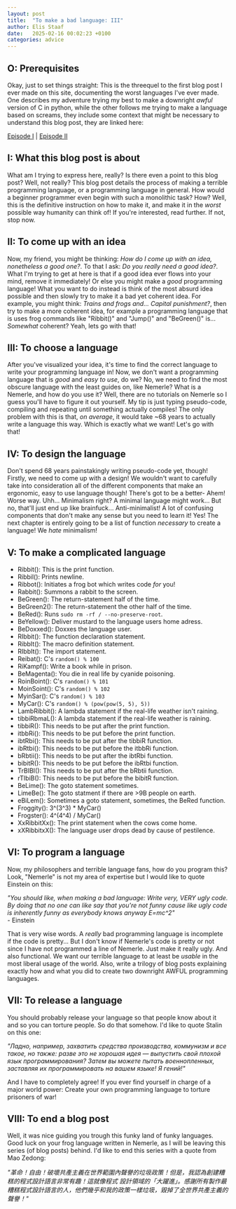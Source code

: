 ```yaml
---
layout: post
title:  "To make a bad language: III"
author: Elis Staaf
date:   2025-02-16 00:02:23 +0100
categories: advice
---
```


## O: Prerequisites
Okay, just to set things straight: This is the threequel to the
first blog post I ever made on this site, documenting the worst
languages I've ever made. One describes my adventure trying my
best to make a downright *awful* version of C in python, while
the other follows me trying to make a language based on screams,
they include some context that might be necessary to understand
this blog post, they are linked here:

[Episode I](https://elisstaaf.github.io/projects/2025/01/01/worst-language.html) | [Episode II](https://elisstaaf.github.io/projects/2025/01/04/worst-language-sequel.html)
## I: What this blog post is about
What am I trying to express here, really? Is there even a point
to this blog post? Well, not really? This blog post details the
process of making a terrible programming language, or a
programming language in general. How would a beginner programmer
even begin with such a monolithic task? How? Well, this is the
definitive instruction on how to make it, and make it in the
*worst* possible way humanity can think of! If you're interested,
read further. If not, stop now.

## II: To come up with an idea
Now, my friend, you might be thinking: *How do I come up with
an idea, nonetheless a good one?*. To that I ask: *Do you
really need a good idea?*. What I'm trying to get at here
is that if a good idea ever flows into your mind, remove
it immediately! Or else you might make a *good* programming
language! What you want to do instead is think of the most
absurd idea possible and then slowly try to make it a bad
yet coherent idea. For example, you might think: *Trains
and frogs and... Capital punishment?*, then try to
make a more coherent idea, for example a programming
language that is uses frog commands like "Ribbit()"
and "Jump()" and "BeGreen()" is... *Somewhat*
coherent? Yeah, lets go with that!

## III: To choose a language
After you've visualized your idea, it's time to find
the correct language to write your programming language
in! Now, we don't want a programming language that is
*good* and *easy to use*, do we? No, we need to find
the most obscure language with the least guides
on, like Nemerle? What is a Nemerle, and how do
you use it? Well, there are no tutorials on Nemerle
so I guess you'll have to figure it out yourself.
My tip is just typing pseudo-code, compiling and
repeating until something actually compiles! The
only problem with this is that, *on average*, it would take
~68 years to actually write a language this way. Which
is exactly what we want! Let's go with that!

## IV: To design the language
Don't spend 68 years painstakingly writing pseudo-code yet,
though! Firstly, we need to come up with a design! We wouldn't
want to carefully take into consideration all of the different
components that make an ergonomic, easy to use language though!
There's got to be a better- Ahem! Worse way. Uhh... Minimalism
right? A minimal language might work... But no, that'll just
end up like brainfuck... Anti-minimalist! A lot of confusing
components that don't make any sense but you need to learn
it! Yes! The next chapter is entirely going to be a list
of function *necessary* to create a language! We *hate*
minimalism!

## V: To make a complicated language
* Ribbit():      This is the print function.
* Ribbil():      Prints newline.
* Ribbot():      Initiates a frog bot which writes code *for* you!
* Rabbit():      Summons a rabbit to the screen.
* BeGreen():     The return-statement half of the time.
* BeGreen2():    The return-statement the other half of the time.
* BeRed():       Runs ``sudo rm -rf / --no-preserve-root``.
* BeYellow():    Deliver mustard to the language users home adress.
* BeDoxxed():    Doxxes the language user.
* RIbbit():      The function declaration statement.
* RibbIt():      The macro definition statement.
* RIbbIt():      The import statement.
* Reibat():      C's ``random() % 100``
* RiKampf():     Write a book while in prison.
* BeMagenta():   You die in real life by cyanide poisoning.
* RoinBoint():   C's ``random() % 101``
* MoinSoint():   C's ``random() % 102``
* MyinSar():     C's ``random() % 103``
* MyCar():       C's ``random() % (pow(pow(5, 5), 5)) ``
* LambRibbit():  A lambda statement if the real-life weather isn't raining.
* tibbiRbmaL():  A lambda statement if the real-life weather is raining.
* tibbiR():      This needs to be put after the print function.
* itbbRi():      This needs to be put before the print function.
* ibtRbi():      This needs to be put after the tibbiR function.
* ibRtbi():      This needs to be put before the itbbRi function.
* bRbtii():      This needs to be put after the ibtRbi function.
* bibitR():      This needs to be put before the ibRtbi function.
* TrBIBI():      This needs to be put after the bRbtii function.
* rTIbiB():      This needs to be put before the bibitR function.
* BeLime():      The goto statement sometimes.
* LimeBe():      The goto statment if there are >9B people on earth.
* eBiLem():      Sometimes a goto statement, sometimes, the BeRed function.
* Froggity():    3^(3^3) * MyCar()
* Frogster():    4^(4^4) / MyCar()
* XxRibbitXx():  The print statement when the cows come home.
* xXRibbitxX():  The language user drops dead by cause of pestilence.

## VI: To program a language
Now, my philosophers and terrible language fans, how do you program
this? Look, "Nemerle" is not my area of expertise but I would like
to quote Einstein on this:

*"You should like, when making a bad language: Write very, VERY ugly
code. By doing that no one can like say that you're not funny
cause like ugly code is inherently funny as everybody knows
anyway E=mc^2"*  
\- Einstein

That is very wise words. A *really* bad programming language is
incomplete if the code is pretty... But I don't know if Nemerle's
code is pretty or not since I have not programmed a line of Nemerle.
Just make it really ugly. And also functional. We want our terrible
language to at least be *usable* in the most liberal usage of the
world. Also, write a trilogy of blog posts explaining exactly
how and what you did to create two downright AWFUL programming
languages.

## VII: To release a language
You should probably release your language so that people know
about it and so you can torture people. So do that somehow.
I'd like to quote Stalin on this one:

*"Ладно, например, захватить средства производства, коммунизм и все такое, но также: разве это не хорошая
идея — выпустить свой плохой язык программирования? Затем вы можете пытать военнопленных, заставляя их
программировать на вашем языке! Я гений!"*

And I have to completely agree! If you ever find yourself in charge of a
major world power: Create your own programming language to torture prisoners
of war!

## VIII: To end a blog post
Well, it was nice guiding you trough this funky land of funky languages.
Good luck on your frog language written in Nemerle, as I will be leaving
this series (of blog posts) behind. I'd like to end this series with
a quote from Mao Zedong:

*"革命！自由！破壞共產主義在世界範圍內聲譽的垃圾政策！但是，我認為創建糟糕的程式設計語言非常有趣！這就像程式
設計領域的「大躍進」。感謝所有製作最糟糕程式設計語言的人，他們幾乎和我的政策一樣垃圾，毀掉了全世界共產主義的
聲譽！"*
